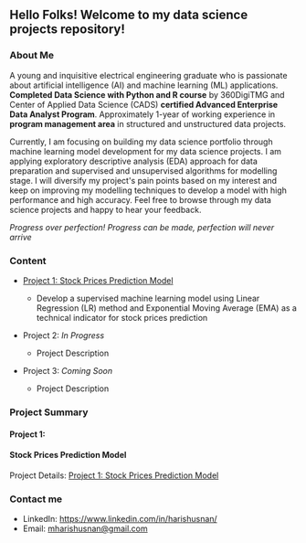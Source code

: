 ## Hello Folks! Welcome to my data science projects repository!


### About Me

A young and inquisitive electrical engineering graduate who is passionate about artificial intelligence (AI) and machine learning (ML) applications. **Completed Data Science with Python and R course** by 360DigiTMG and Center of Applied Data Science (CADS) **certified Advanced Enterprise Data Analyst Program**. Approximately 1-year of working experience in **program management area** in structured and unstructured data projects. 

Currently, I am focusing on building my data science portfolio through machine learning model development for my data science projects. I am applying exploratory descriptive analysis (EDA) approach for data preparation and supervised and unsupervised algorithms for modelling stage. I will diversify my project's pain points based on my interest and keep on improving my modelling techniques to develop a model with high performance and high accuracy. Feel free to browse through my data science projects and happy to hear your feedback.

*Progress over perfection! Progress can be made, perfection will never arrive*



### Content

- [Project 1: Stock Prices Prediction Model](#Stock-Prices-Prediction-Model)
    * Develop a supervised machine learning model using Linear Regression (LR) method and Exponential Moving Average (EMA) as a technical indicator for       stock prices prediction

- Project 2: *In Progress*
    * Project Description

- Project 3: *Coming Soon*
    * Project Description



### Project Summary

#### Project 1: 
#### Stock Prices Prediction Model

Project Details: [Project 1: Stock Prices Prediction Model](https://github.com/harishusnan/Project-1-Stock-Price-Prediction)



### Contact me

* LinkedIn: https://www.linkedin.com/in/harishusnan/
* Email: mharishusnan@gmail.com

